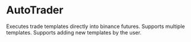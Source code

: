 # AutoTrader

Executes trade templates directly into binance futures.
Supports multiple templates. 
Supports adding new templates by the user.

